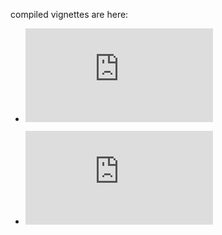 compiled vignettes are here:

* ![downloading data](https://cran.r-project.org/web/packages/osmplotr/vignettes/downloading-data.html)

* ![making maps](https://cran.r-project.org/web/packages/osmplotr/vignettes/making-maps.html)
